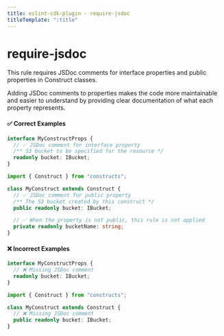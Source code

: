 ```yaml
---
title: eslint-cdk-plugin - require-jsdoc
titleTemplate: ":title"
---
```


# require-jsdoc

This rule requires JSDoc comments for interface properties and public properties in Construct classes.

Adding JSDoc comments to properties makes the code more maintainable and easier to understand by providing clear documentation of what each property represents.

#### ✅ Correct Examples

```ts
interface MyConstructProps {
  // ✅ JSDoc comment for interface property
  /** S3 bucket to be specified for the resource */
  readonly bucket: IBucket;
}
```

```ts
import { Construct } from "constructs";

class MyConstruct extends Construct {
  // ✅ JSDoc comment for public property
  /** The S3 bucket created by this construct */
  public readonly bucket: IBucket;

  // ✅ When the property is not public, this rule is not applied
  private readonly bucketName: string;
}
```

#### ❌ Incorrect Examples

```ts
interface MyConstructProps {
  // ❌ Missing JSDoc comment
  readonly bucket: IBucket;
}
```

```ts
import { Construct } from "constructs";

class MyConstruct extends Construct {
  // ❌ Missing JSDoc comment
  public readonly bucket: IBucket;
}
```
